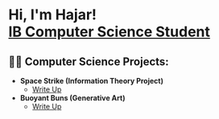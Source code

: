 <h1>Hi, I'm Hajar! <br/><a href="https://github.com/hmxssa">IB Computer Science Student</a>

<h2>👨‍💻 Computer Science Projects:</h2>

- <b>Space Strike (Information Theory Project)</b>
  - [Write Up](https://github.com/hmxssa/Info.-Theory-Project-Write-Up)
- <b>Buoyant Buns (Generative Art)</b>
  - [Write Up](https://github.com/hmxssa/Buoyant-Buns-Generative-Art)
